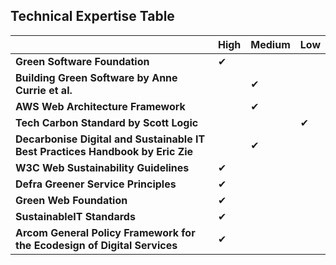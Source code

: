 ## Technical Expertise Table

|                                  | High|Medium |Low|
|----------------------------------|-------------------------------|---------------------------------|---------------------------------------|
|**Green Software Foundation** | ✔ |  |  | 
|**Building Green Software by Anne Currie et al.**|  | ✔ |  |
|**AWS Web Architecture Framework**|  | ✔ |  |
|**Tech Carbon Standard by Scott Logic**|  |  | ✔ |
|**Decarbonise Digital and Sustainable IT Best Practices Handbook by Eric Zie**| | ✔| |
|**W3C Web Sustainability Guidelines**| ✔ |  |  |
|**Defra Greener Service Principles**| ✔ |  |  |
|**Green Web Foundation**| ✔ |  |  |
|**SustainableIT Standards**| ✔ |  |  |
|**Arcom General Policy Framework for the Ecodesign of Digital Services**| ✔ |  |  |
